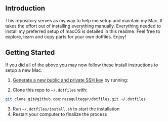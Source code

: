 ## Introduction

This repository serves as my way to help me setup and maintain my Mac. It takes the effort out of installing everything manually. Everything needed to install my preferred setup of macOS is detailed in this readme. Feel free to explore, learn and copy parts for your own dotfiles. Enjoy!

## Getting Started

If you did all of the above you may now follow these install instructions to setup a new Mac.

1. [Generate a new public and private SSH key](https://docs.github.com/en/github/authenticating-to-github/generating-a-new-ssh-key-and-adding-it-to-the-ssh-agent) by running:

2. Clone this repo to `~/.dotfiles` with:

```zsh
git clone git@github.com:razaqultegar/dotfiles.git ~/.dotfiles
```

3. Run `~/.dotfiles/install.sh` to start the installation
4. Restart your computer to finalize the process
